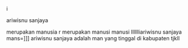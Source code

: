 i

ariwisnu sanjaya



merupakan manusia r
merupakan manusi manusi
lllllliariwisnu sanjaya mans=]]]
ariwisnu  sanjaya adalah man yang tinggal di kabupaten tjkll